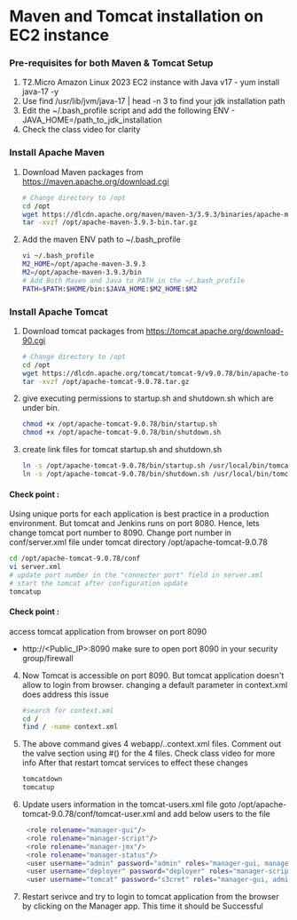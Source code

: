 # Maven and Tomcat installation on EC2 instance

### Pre-requisites for both Maven & Tomcat Setup
1. T2.Micro Amazon Linux 2023 EC2 instance with Java v17 - yum install java-17 -y 
2. Use find /usr/lib/jvm/java-17 | head -n 3 to find your jdk installation path
3. Edit the ~/.bash_profile script and add the following ENV - JAVA_HOME=/path_to_jdk_installation
4. Check the class video for clarity

### Install Apache Maven
1. Download Maven packages from https://maven.apache.org/download.cgi
    ```sh
    # Change directory to /opt
    cd /opt
    wget https://dlcdn.apache.org/maven/maven-3/3.9.3/binaries/apache-maven-3.9.3-bin.tar.gz
    tar -xvzf /opt/apache-maven-3.9.3-bin.tar.gz
    ```
2. Add the maven ENV path to ~/.bash_profile
    ```sh
    vi ~/.bash_profile
    M2_HOME=/opt/apache-maven-3.9.3
    M2=/opt/apache-maven-3.9.3/bin
    # Add Both Maven and Java to PATH in the ~/.bash_profile
    PATH=$PATH:$HOME/bin:$JAVA_HOME:$M2_HOME:$M2
    ```
### Install Apache Tomcat
1. Download tomcat packages from  https://tomcat.apache.org/download-90.cgi
   ```sh 
   # Change directory to /opt
   cd /opt
   wget https://dlcdn.apache.org/tomcat/tomcat-9/v9.0.78/bin/apache-tomcat-9.0.78.tar.gz
   tar -xvzf /opt/apache-tomcat-9.0.78.tar.gz
   ```
2. give executing permissions to startup.sh and shutdown.sh which are under bin. 
   ```sh
   chmod +x /opt/apache-tomcat-9.0.78/bin/startup.sh
   chmod +x /opt/apache-tomcat-9.0.78/bin/shutdown.sh
   ```

3. create link files for tomcat startup.sh and shutdown.sh 
   ```sh
   ln -s /opt/apache-tomcat-9.0.78/bin/startup.sh /usr/local/bin/tomcatup
   ln -s /opt/apache-tomcat-9.0.78/bin/shutdown.sh /usr/local/bin/tomcatdown
   ```
#### Check point :
Using unique ports for each application is best practice in a production environment. But tomcat and Jenkins runs on port 8080. Hence, lets change tomcat port number to 8090. Change port number in conf/server.xml file under tomcat directory /opt/apache-tomcat-9.0.78

   ```sh
 cd /opt/apache-tomcat-9.0.78/conf
 vi server.xml
# update port number in the "connecter port" field in server.xml
# start the tomcat after configuration update
tomcatup
   ```
#### Check point :
access tomcat application from browser on port 8090
 - http://<Public_IP>:8090
make sure to open port 8090 in your security group/firewall

4. Now Tomcat is accessible on port 8090. But tomcat application doesn't  allow to login from browser. changing a default parameter in context.xml does address this issue
   ```sh
   #search for context.xml
   cd /
   find / -name context.xml
   ```
5. The above command gives 4 webapp/..context.xml files. Comment out the valve section using #(<!-- & -->) for the 4 files. Check class video for more info
   After that restart tomcat services to effect these changes
   ```sh 
   tomcatdown
   tomcatup
   ```
6. Update users information in the tomcat-users.xml file goto /opt/apache-tomcat-9.0.78/conf/tomcat-user.xml and add below users to the file
   ```sh
	<role rolename="manager-gui"/>
	<role rolename="manager-script"/>
	<role rolename="manager-jmx"/>
	<role rolename="manager-status"/>
	<user username="admin" password="admin" roles="manager-gui, manager-script, manager-jmx, manager-status"/>
	<user username="deployer" password="deployer" roles="manager-script"/>
	<user username="tomcat" password="s3cret" roles="manager-gui, admin-gui"/>
   ```
7. Restart serivce and try to login to tomcat application from the browser by clicking on the Manager app. This time it should be Successful
